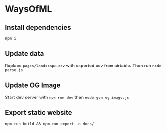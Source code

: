 # WaysOfML

## Install dependencies

  `npm i`

## Update data

Replace `pages/landscape.csv` with exported csv from airtable. Then run `node parse.js`

## Update OG Image

Start dev server with `npm run dev` then `node gen-og-image.js`

## Export static website

`npm run build && npm run export -o docs/`
